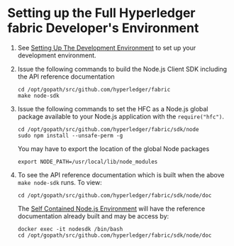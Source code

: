 # Setting up the Full Hyperledger fabric Developer's Environment

1. See [Setting Up The Development Environment](../dev-setup/devenv.md) to set up your development environment.

2. Issue the following commands to build the Node.js Client SDK including the API reference documentation  

   ```
   cd /opt/gopath/src/github.com/hyperledger/fabric
   make node-sdk
   ```
3. Issue the following commands to set the HFC as a Node.js global package available to your Node.js application with the `require("hfc")`.  

   ```
   cd /opt/gopath/src/github.com/hyperledger/fabric/sdk/node
   sudo npm install --unsafe-perm -g
   ```
   
   You may have to export the location of the global Node packages
   ```
   export NODE_PATH=/usr/local/lib/node_modules
   ```
      
4. To see the API reference documentation which is built when the above `make node-sdk` runs. To view:
   ```
   cd /opt/gopath/src/github.com/hyperledger/fabric/sdk/node/doc
   ```

   The [Self Contained Node.js Environment](node-sdk-self-contained.md) will have the reference documentation already built and may be access by:
   ```
   docker exec -it nodesdk /bin/bash
   cd /opt/gopath/src/github.com/hyperledger/fabric/sdk/node/doc
   ```
